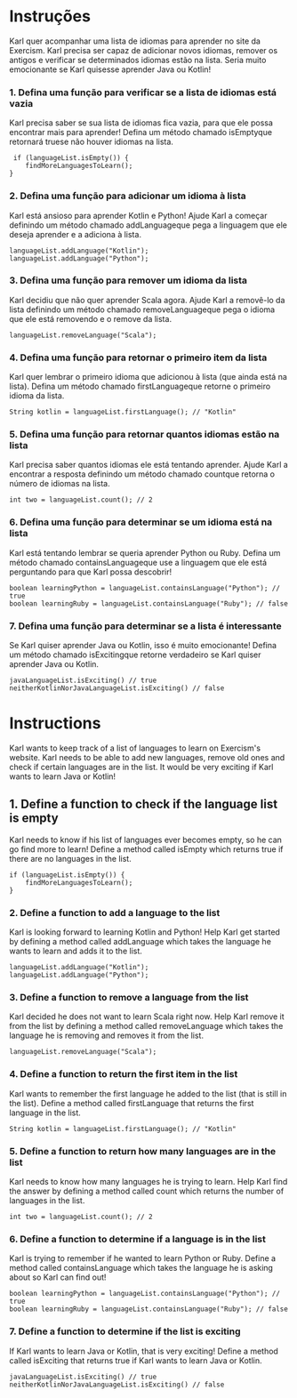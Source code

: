 # Instruções
Karl quer acompanhar uma lista de idiomas para aprender no site da Exercism. Karl precisa ser capaz de adicionar novos idiomas, remover os antigos e verificar se determinados idiomas estão na lista. Seria muito emocionante se Karl quisesse aprender Java ou Kotlin!

### 1. Defina uma função para verificar se a lista de idiomas está vazia
Karl precisa saber se sua lista de idiomas fica vazia, para que ele possa encontrar mais para aprender! Defina um método chamado isEmptyque retornará truese não houver idiomas na lista.

```
 if (languageList.isEmpty()) {
    findMoreLanguagesToLearn();
}

```


### 2. Defina uma função para adicionar um idioma à lista
Karl está ansioso para aprender Kotlin e Python! Ajude Karl a começar definindo um método chamado addLanguageque pega a linguagem que ele deseja aprender e a adiciona à lista.

```
languageList.addLanguage("Kotlin");
languageList.addLanguage("Python");

```


### 3. Defina uma função para remover um idioma da lista
Karl decidiu que não quer aprender Scala agora. Ajude Karl a removê-lo da lista definindo um método chamado removeLanguageque pega o idioma que ele está removendo e o remove da lista.

```
languageList.removeLanguage("Scala");
```


### 4. Defina uma função para retornar o primeiro item da lista
Karl quer lembrar o primeiro idioma que adicionou à lista (que ainda está na lista). Defina um método chamado firstLanguageque retorne o primeiro idioma da lista.

```
String kotlin = languageList.firstLanguage(); // "Kotlin"
```


### 5. Defina uma função para retornar quantos idiomas estão na lista
Karl precisa saber quantos idiomas ele está tentando aprender. Ajude Karl a encontrar a resposta definindo um método chamado countque retorna o número de idiomas na lista.

```
int two = languageList.count(); // 2

```


### 6. Defina uma função para determinar se um idioma está na lista
Karl está tentando lembrar se queria aprender Python ou Ruby. Defina um método chamado containsLanguageque use a linguagem que ele está perguntando para que Karl possa descobrir!

```
boolean learningPython = languageList.containsLanguage("Python"); // true
boolean learningRuby = languageList.containsLanguage("Ruby"); // false
```


### 7. Defina uma função para determinar se a lista é interessante
Se Karl quiser aprender Java ou Kotlin, isso é muito emocionante! Defina um método chamado isExcitingque retorne verdadeiro se Karl quiser aprender Java ou Kotlin.

```
javaLanguageList.isExciting() // true
neitherKotlinNorJavaLanguageList.isExciting() // false
```

# Instructions
Karl wants to keep track of a list of languages to learn on Exercism's website. Karl needs to be able to add new languages, remove old ones and check if certain languages are in the list. It would be very exciting if Karl wants to learn Java or Kotlin!

## 1. Define a function to check if the language list is empty
Karl needs to know if his list of languages ever becomes empty, so he can go find more to learn! Define a method called isEmpty which returns true if there are no languages in the list.

```
if (languageList.isEmpty()) {
    findMoreLanguagesToLearn();
}
```


### 2. Define a function to add a language to the list
Karl is looking forward to learning Kotlin and Python! Help Karl get started by defining a method called addLanguage which takes the language he wants to learn and adds it to the list.

```
languageList.addLanguage("Kotlin");
languageList.addLanguage("Python");
```


### 3. Define a function to remove a language from the list
Karl decided he does not want to learn Scala right now. Help Karl remove it from the list by defining a method called removeLanguage which takes the language he is removing and removes it from the list.

```
languageList.removeLanguage("Scala");
```


### 4. Define a function to return the first item in the list
Karl wants to remember the first language he added to the list (that is still in the list). Define a method called firstLanguage that returns the first language in the list.

```
String kotlin = languageList.firstLanguage(); // "Kotlin"
```


### 5. Define a function to return how many languages are in the list
Karl needs to know how many languages he is trying to learn. Help Karl find the answer by defining a method called count which returns the number of languages in the list.

```
int two = languageList.count(); // 2
```


### 6. Define a function to determine if a language is in the list
Karl is trying to remember if he wanted to learn Python or Ruby. Define a method called containsLanguage which takes the language he is asking about so Karl can find out!

```
boolean learningPython = languageList.containsLanguage("Python"); // true
boolean learningRuby = languageList.containsLanguage("Ruby"); // false
```


### 7. Define a function to determine if the list is exciting
If Karl wants to learn Java or Kotlin, that is very exciting! Define a method called isExciting that returns true if Karl wants to learn Java or Kotlin.

```
javaLanguageList.isExciting() // true
neitherKotlinNorJavaLanguageList.isExciting() // false
```